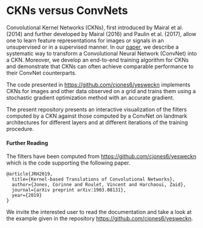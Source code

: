 # CKNs versus ConvNets
Convolutional Kernel Networks (CKNs), first introduced by Mairal et al. (2014) and further developed by Mairal (2016) and Paulin et al. (2017), 
allow one to learn feature representations for images or signals in an unsupervised or in a supervised manner. 
In our [paper](https://arxiv.org/pdf/1903.08131.pdf), we describe a systematic way to transform a Convolutional Neural Network (ConvNet) into a CKN. 
Moreover, we develop an end-to-end training algorithm for CKNs and demonstrate that CKNs can often achieve comparable performance 
to their ConvNet counterparts. 

The code presented in https://github.com/cjones6/yesweckn implements CKNs for images and other 
data observed on a grid and trains them using a stochastic gradient optimization method with an accurate gradient. 

The present repository presents an interactive visualization of the filters computed by a CKN
against those computed by a ConvNet on landmark architectures for different layers 
and at different iterations of the training procedure. 


#### Further Reading
The filters have been computed from https://github.com/cjones6/yesweckn which is the code supporting the following paper.
```
@article{JRH2019,
  title={Kernel-based Translations of Convolutional Networks},
  author={Jones, Corinne and Roulet, Vincent and Harchaoui, Zaid},
  journal={arXiv preprint arXiv:1903.08131},
  year={2019}
}
```
We invite the interested user to read the documentation and take a look at the example given in the repository https://github.com/cjones6/yesweckn.
